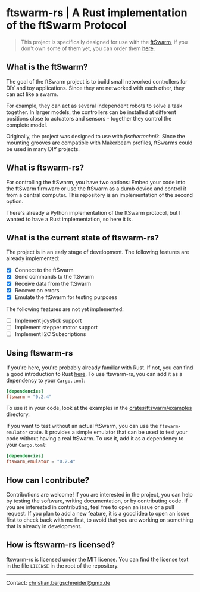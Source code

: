 # ftswarm-rs | A Rust implementation of the ftSwarm Protocol

> This project is specifically designed for use with the [ftSwarm](https://elektrofuzzis.github.io/en/index.html), if
> you don't own some of them yet, you can order them [here](https://gundermann-software.de/shop).

## What is the ftSwarm?

The goal of the ftSwarm project is to build small networked controllers for DIY and toy applications. Since they are
networked with each other, they can act like a swarm.

For example, they can act as several independent robots to solve a task together. In larger models, the controllers can
be installed at different positions close to actuators and sensors - together they control the complete model.

Originally, the project was designed to use with _fischertechnik_. Since the mounting grooves are compatible with
Makerbeam profiles, ftSwarms could be used in many DIY projects.

## What is ftswarm-rs?

For controlling the ftSwarm, you have two options: Embed your code into the ftSwarm firmware or use the ftSwarm as a
dumb device and control it from a central computer. This repository is an implementation of the second option.

There's already a Python implementation of the ftSwarm protocol, but I wanted to have a Rust implementation, so
here it is.

## What is the current state of ftswarm-rs?

The project is in an early stage of development. The following features are already implemented:
- [x] Connect to the ftSwarm
- [x] Send commands to the ftSwarm
- [x] Receive data from the ftSwarm
- [x] Recover on errors
- [x] Emulate the ftSwarm for testing purposes

The following features are not yet implemented:
- [ ] Implement joystick support
- [ ] Implement stepper motor support
- [ ] Implement I2C Subscriptions

## Using ftswarm-rs

If you're here, you're probably already familiar with Rust. If not, you can find a good introduction to Rust
[here](https://doc.rust-lang.org/book/). To use ftswarm-rs, you can add it as a dependency to your `Cargo.toml`:

```toml
[dependencies]
ftswarm = "0.2.4"
```

To use it in your code, look at the examples in the [crates/ftswarm/examples](crates/ftswarm/examples) directory.

If you want to test without an actual ftSwarm, you can use the `ftswarm-emulator` crate. It provides a simple emulator
that can be used to test your code without having a real ftSwarm. To use it, add it as a dependency to your
`Cargo.toml`:

```toml
[dependencies]
ftswarm_emulator = "0.2.4"
```

## How can I contribute?

Contributions are welcome! If you are interested in the project, you can help by testing the software, writing
documentation, or by contributing code. If you are interested in contributing, feel free to open an issue or a pull
request. If you plan to add a new feature, it is a good idea to open an issue first to check back with me first,
to avoid that you are working on something that is already in development.

## How is ftswarm-rs licensed?

ftswarm-rs is licensed under the MIT license. You can find the license text in the file `LICENSE` in the root of the
repository.

- - -
Contact: [christian.bergschneider@gmx.de](mailto://christian.bergschneider@gmx.de)
